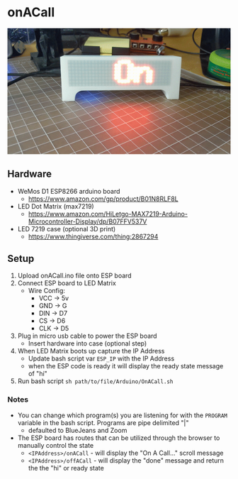 # onACall

![](onACall.gif)

## Hardware
- WeMos D1 ESP8266 arduino board
	- https://www.amazon.com/gp/product/B01N8RLF8L
- LED Dot Matrix (max7219)
	- https://www.amazon.com/HiLetgo-MAX7219-Arduino-Microcontroller-Display/dp/B07FFV537V
- LED 7219 case (optional 3D print)
	- https://www.thingiverse.com/thing:2867294

## Setup
1. Upload onACall.ino file onto ESP board
2. Connect ESP board to LED Matrix
	- Wire Config:
		- VCC -> 5v
		- GND -> G
		- DIN -> D7
		- CS -> D6
		- CLK -> D5
3. Plug in micro usb cable to power the ESP board
	- Insert hardware into case (optional step)
4. When LED Matrix boots up capture the IP Address
	- Update bash script var `ESP_IP` with the IP Address
	- when the ESP code is ready it will display the ready state message of "hi"
5. Run bash script `sh path/to/file/Arduino/OnACall.sh`

### Notes
- You can change which program(s) you are listening for with the `PROGRAM` variable in the bash script. Programs are pipe delimited "|"
	- defaulted to BlueJeans and Zoom
- The ESP board has routes that can be utilized through the browser to manually control the state
	- `<IPAddress>/onACall` - will display the "On A Call..." scroll message
	- `<IPAddress>/offACall` - will display the "done" message and return the the "hi" or ready state